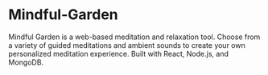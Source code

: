 # Mindful-Garden
Mindful Garden is a web-based meditation and relaxation tool. Choose from a variety of guided meditations and ambient sounds to create your own personalized meditation experience. Built with React, Node.js, and MongoDB.
